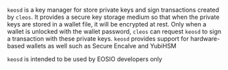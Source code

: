 `keosd` is a key manager for store private keys and sign transactions created by `cleos`. It provides a secure key storage medium so that when the private keys are stored in a wallet file, it will be encrypted at rest. Only when a wallet is unlocked with the wallet password, `cleos` can request `keosd` to sign a transaction with these private keys. `keosd` provides support for hardware-based wallets as well such as Secure Encalve and YubiHSM

`keosd` is intended to be used by EOSIO developers only

<!--- Add a diagram --->